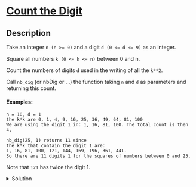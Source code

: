 # [Count the Digit](https://www.codewars.com/kata/566fc12495810954b1000030/train/java)
## Description
<div><p>Take an integer <code>n (n &gt;= 0)</code> and a digit <code>d (0 &lt;= d &lt;= 9)</code> as an integer. </p>
<p>Square all numbers <code>k (0 &lt;= k &lt;= n)</code> between 0 and n. </p>
<p>Count the numbers of digits <code>d</code> used in the writing of all the <code>k**2</code>. </p>
<p>Call <code>nb_dig</code> (or nbDig or ...) the function taking <code>n</code> and <code>d</code> as parameters and returning this count.</p>
<h4 id="examples">Examples:</h4>

<pre><code>n = 10, d = 1 
the k*k are 0, 1, 4, 9, 16, 25, 36, 49, 64, 81, 100
We are using the digit 1 in: 1, 16, 81, 100. The total count is then 4.

nb_dig(25, 1) returns 11 since
the k*k that contain the digit 1 are:
1, 16, 81, 100, 121, 144, 169, 196, 361, 441.
So there are 11 digits 1 for the squares of numbers between 0 and 25.
</code></pre>
<p>Note that <code>121</code> has twice the digit 1.</p>
</div><details><summary>Solution</summary><pre><code><span class="cm-keyword">public</span> <span class="cm-keyword">class</span> <span class="cm-def">CountDig</span> {
    <span class="cm-keyword">public</span> <span class="cm-keyword">static</span> <span class="cm-type">int</span> <span class="cm-variable">nbDig</span>(<span class="cm-type">int</span> <span class="cm-variable">n</span>, <span class="cm-type">int</span> <span class="cm-variable">d</span>) {
        <span class="cm-type">int</span> <span class="cm-variable">count</span> <span class="cm-operator">=</span> <span class="cm-number">0</span>;
        <span class="cm-keyword">for</span> (<span class="cm-type">int</span> <span class="cm-variable">i</span> <span class="cm-operator">=</span> <span class="cm-number">0</span>; <span class="cm-variable">i</span> <span class="cm-operator">&lt;=</span> <span class="cm-variable">n</span>; <span class="cm-variable">i</span><span class="cm-operator">++</span>)
          <span class="cm-variable">count</span> <span class="cm-operator">+=</span> <span class="cm-type">Integer</span>.<span class="cm-variable">toString</span>(<span class="cm-variable">i</span><span class="cm-operator">*</span><span class="cm-variable">i</span>).<span class="cm-variable">chars</span>().<span class="cm-variable">filter</span>(<span class="cm-variable">ch</span> <span class="cm-operator">-&gt;</span> <span class="cm-variable">ch</span> <span class="cm-operator">==</span> <span class="cm-type">Character</span>.<span class="cm-variable">forDigit</span>(<span class="cm-variable">d</span>, <span class="cm-number">10</span>)).<span class="cm-variable">count</span>();
        <span class="cm-keyword">return</span> <span class="cm-variable">count</span>;
    }
}</code></pre></details>